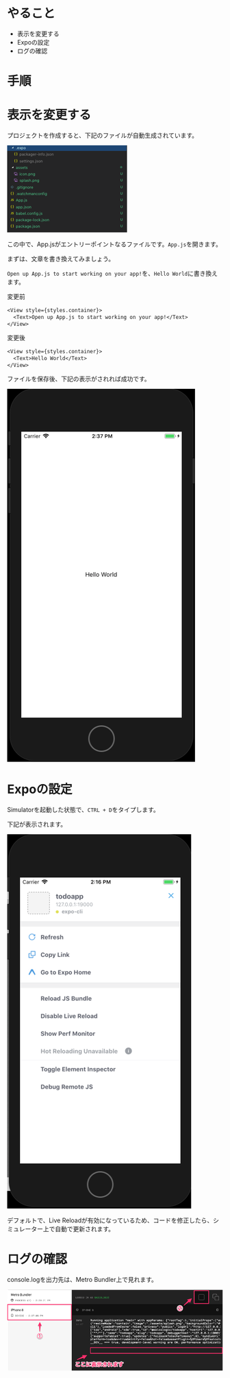 
# やること
- 表示を変更する
- Expoの設定
- ログの確認

# 手順

# 表示を変更する

プロジェクトを作成すると、下記のファイルが自動生成されています。

![](images/project_tree.png)

この中で、App.jsがエントリーポイントなるファイルです。`App.js`を開きます。

まずは、文章を書き換えてみましょう。

`Open up App.js to start working on your app!`を、`Hello World`に書き換えます。

変更前

```
<View style={styles.container}>
  <Text>Open up App.js to start working on your app!</Text>
</View>
```

変更後

```
<View style={styles.container}>
  <Text>Hello World</Text>
</View>
```

ファイルを保存後、下記の表示がされれば成功です。

![](images/hello_world.png)


# Expoの設定
Simulatorを起動した状態で、`CTRL + D`をタイプします。

下記が表示されます。

![](images/simulator_debug.png)

デフォルトで、Live Reloadが有効になっているため、コードを修正したら、シミュレーター上で自動で更新されます。

# ログの確認

console.logを出力先は、Metro Bundler上で見れます。

![](images/log_view.png)
